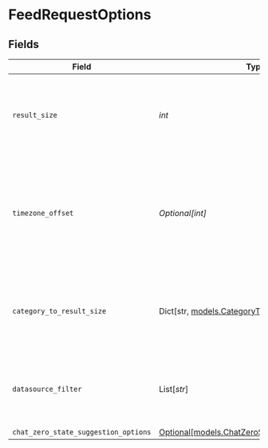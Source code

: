 # FeedRequestOptions


## Fields

| Field                                                                                                      | Type                                                                                                       | Required                                                                                                   | Description                                                                                                |
| ---------------------------------------------------------------------------------------------------------- | ---------------------------------------------------------------------------------------------------------- | ---------------------------------------------------------------------------------------------------------- | ---------------------------------------------------------------------------------------------------------- |
| `result_size`                                                                                              | *int*                                                                                                      | :heavy_check_mark:                                                                                         | Number of results asked in response. If a result is a collection, counts as one.                           |
| `timezone_offset`                                                                                          | *Optional[int]*                                                                                            | :heavy_minus_sign:                                                                                         | The offset of the client's timezone in minutes from UTC. e.g. PDT is -420 because it's 7 hours behind UTC. |
| `category_to_result_size`                                                                                  | Dict[str, [models.CategoryToResultSize](../models/categorytoresultsize.md)]                                | :heavy_minus_sign:                                                                                         | Mapping from category to number of results asked for the category.                                         |
| `datasource_filter`                                                                                        | List[*str*]                                                                                                | :heavy_minus_sign:                                                                                         | Datasources for which content should be included. Empty is for all.                                        |
| `chat_zero_state_suggestion_options`                                                                       | [Optional[models.ChatZeroStateSuggestionOptions]](../models/chatzerostatesuggestionoptions.md)             | :heavy_minus_sign:                                                                                         | N/A                                                                                                        |